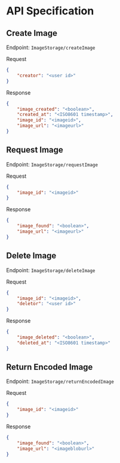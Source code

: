 # API Specification

## Create Image

Endpoint: `ImageStorage/createImage`

Request
```json
{
    "creator": "<user id>"
}
```

Response
```json
{
    "image_created": "<boolean>",
    "created_at": "<ISO8601 timestamp>",
    "image_id": "<imageid>",
    "image_url": "<imageurl>"
}
```

## Request Image

Endpoint: `ImageStorage/requestImage`

Request
```json
{
    "image_id": "<imageid>"
}
```

Response
```json
{
    "image_found": "<boolean>",
    "image_url": "<imageurl>"
}
```

## Delete Image

Endpoint: `ImageStorage/deleteImage`

Request
```json
{
    "image_id": "<imageid>",
    "deletor": "<user id>"
}
```

Response
```json
{
    "image_deleted": "<boolean>",
    "deleted_at": "<ISO8601 timestamp>"
}
```

## Return Encoded Image

Endpoint: `ImageStorage/returnEncodedImage`

Request
```json
{
    "image_id": "<imageid>"
}
```

Response
```json
{
    "image_found": "<boolean>",
    "image_url": "<imagebloburl>"
}
```
